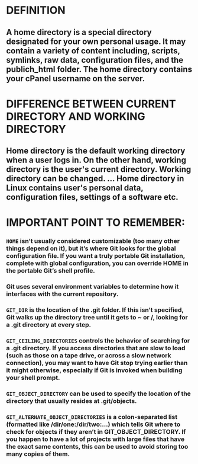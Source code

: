 # **DEFINITION**

## A home directory is a special directory designated for your own personal usage. It may contain a variety of content including, scripts, symlinks, raw data, configuration files, and the publich_html folder. The home directory contains your cPanel username on the server.

# **DIFFERENCE BETWEEN CURRENT DIRECTORY AND WORKING DIRECTORY**

## Home directory is the default working directory when a user logs in. On the other hand, working directory is the user's current directory. Working directory can be changed. ... Home directory in Linux contains user's personal data, configuration files, settings of a software etc.

# IMPORTANT POINT TO REMEMBER:

### `HOME` isn’t usually considered customizable (too many other things depend on it), but it’s where Git looks for the global configuration file. If you want a truly portable Git installation, complete with global configuration, you can override HOME in the portable Git’s shell profile. 

### Git uses several environment variables to determine how it interfaces with the current repository.

### `GIT_DIR` is the location of the .git folder. If this isn’t specified, Git walks up the directory tree until it gets to ~ or /, looking for a .git directory at every step.

### `GIT_CEILING_DIRECTORIES` controls the behavior of searching for a .git directory. If you access directories that are slow to load (such as those on a tape drive, or across a slow network connection), you may want to have Git stop trying earlier than it might otherwise, especially if Git is invoked when building your shell prompt.

### `GIT_OBJECT_DIRECTORY` can be used to specify the location of the directory that usually resides at .git/objects.

### `GIT_ALTERNATE_OBJECT_DIRECTORIES` is a colon-separated list (formatted like /dir/one:/dir/two:…) which tells Git where to check for objects if they aren’t in GIT_OBJECT_DIRECTORY. If you happen to have a lot of projects with large files that have the exact same contents, this can be used to avoid storing too many copies of them.

